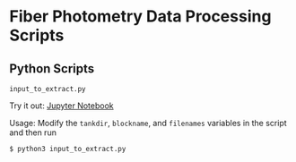 # Fiber Photometry Data Processing Scripts

## Python Scripts
`input_to_extract.py`

Try it out: [Jupyter Notebook](https://colab.research.google.com/drive/1KvO_jYotG1x_XblHG85TF8xfqD0f-WQ2?usp=sharing)

Usage: Modify the `tankdir`, `blockname`, and `filenames` variables in the script and then run
```{bash}
$ python3 input_to_extract.py
```
